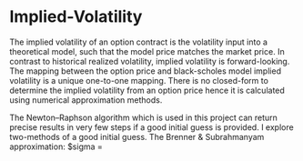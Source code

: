 # Implied-Volatility

The implied volatility of an option contract is the volatility input into a theoretical model, such that the model price matches the market price.
In contrast to historical realized volatility, implied volatility is forward-looking.
The mapping between the option price and black-scholes model implied volatility is a unique one-to-one mapping.
There is no closed-form to determine the implied volatility from an option price hence it is calculated using numerical approximation methods.

The Newton–Raphson algorithm which is used in this project can return precise results in very few steps if a good initial guess is provided.
I explore two-methods of a good initial guess.
The Brenner & Subrahmanyam approximation:
$sigma = 
